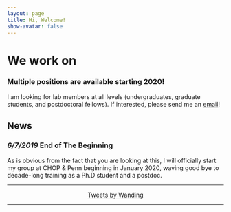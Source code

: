 ```yaml
---
layout: page
title: Hi, Welcome!
show-avatar: false
---
```


# We work on<br><span class="typed" style="color:#a50509"></span>

### Multiple positions are available starting 2020!
I am looking for lab members at all levels (undergraduates, graduate students, and postdoctoral fellows). 
If interested, please send me an [email](mailto:zhouwanding@gmail.com)!

## News
### _6/7/2019_ End of The Beginning
As is obvious from the fact that you are looking at this, I will officially start my group at CHOP & Penn beginning in January 2020, waving good bye to decade-long training as a Ph.D student and a postdoc.

---

<center>
<a class="twitter-timeline" data-width="366" data-height="555" data-theme="dark" data-link-color="#19CF86" href="https://twitter.com/zhouwanding?ref_src=twsrc%5Etfw">Tweets by Wanding</a> <script async src="https://platform.twitter.com/widgets.js" charset="utf-8"></script>
</center>

---

<script src="js/jquery-1.11.2.min.js"></script>
<!-- <script src="js/typed.2.0.9.js" type="text/javascript"></script> -->
<script src="https://cdn.jsdelivr.net/npm/typed.js@2.0.9"></script>

<script>
var typed = new Typed('.typed', {
  strings: ["Epigenetics.", "Informatics.", "Cancer.", "Genomics.", "Big Data."],
  typeSpeed: 100,
  backdelay: 2000,
  loop: true
});
</script>
